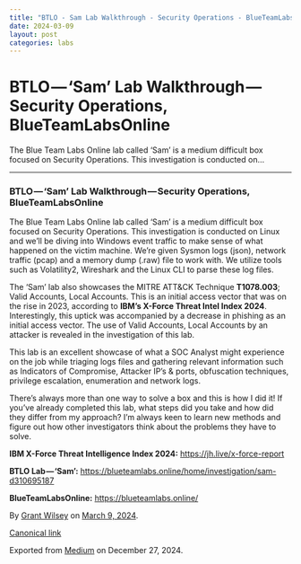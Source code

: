 ```yaml
---
title: "BTLO - Sam Lab Walkthrough - Security Operations - BlueTeamLabsOnline"
date: 2024-03-09
layout: post
categories: labs
---
```



BTLO — ‘Sam’ Lab Walkthrough — Security Operations, BlueTeamLabsOnline
======================================================================


The Blue Team Labs Online lab called ‘Sam’ is a medium difficult box focused on Security Operations. This investigation is conducted on…

---

### BTLO — ‘Sam’ Lab Walkthrough — Security Operations, BlueTeamLabsOnline

The Blue Team Labs Online lab called ‘Sam’ is a medium difficult box focused on Security Operations. This investigation is conducted on Linux and we’ll be diving into Windows event traffic to make sense of what happened on the victim machine. We’re given Sysmon logs (json), network traffic (pcap) and a memory dump (.raw) file to work with. We utilize tools such as Volatility2, Wireshark and the Linux CLI to parse these log files.

The ‘Sam’ lab also showcases the MITRE ATT&CK Technique **T1078.003**; Valid Accounts, Local Accounts. This is an initial access vector that was on the rise in 2023, according to **IBM’s X-Force Threat Intel Index 2024**. Interestingly, this uptick was accompanied by a decrease in phishing as an initial access vector. The use of Valid Accounts, Local Accounts by an attacker is revealed in the investigation of this lab.

This lab is an excellent showcase of what a SOC Analyst might experience on the job while triaging logs files and gathering relevant information such as Indicators of Compromise, Attacker IP’s & ports, obfuscation techniques, privilege escalation, enumeration and network logs.

There’s always more than one way to solve a box and this is how I did it! If you’ve already completed this lab, what steps did you take and how did they differ from my approach? I’m always keen to learn new methods and figure out how other investigators think about the problems they have to solve.

**IBM X-Force Threat Intelligence Index 2024:** <https://jh.live/x-force-report>

**BTLO Lab — ‘Sam’:** <https://blueteamlabs.online/home/investigation/sam-d310695187>

**BlueTeamLabsOnline:** <https://blueteamlabs.online/>



By [Grant Wilsey](https://medium.com/@darkyolks) on [March 9, 2024](https://medium.com/p/42834b614979).

[Canonical link](https://medium.com/@darkyolks/btlo-sam-lab-walkthrough-security-operations-blueteamlabsonline-42834b614979)

Exported from [Medium](https://medium.com) on December 27, 2024.

